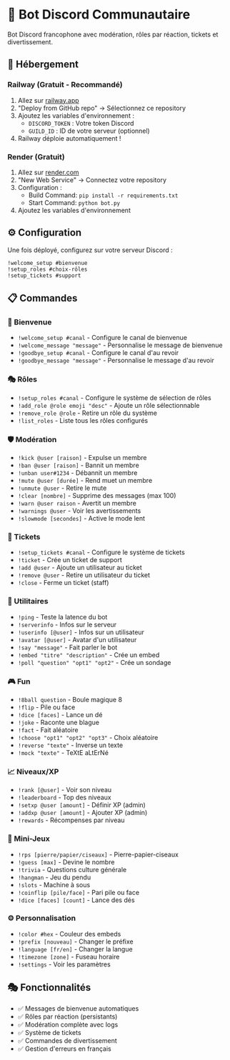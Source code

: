 # 🤖 Bot Discord Communautaire

Bot Discord francophone avec modération, rôles par réaction, tickets et divertissement.

## 🚀 Hébergement

### Railway (Gratuit - Recommandé)
1. Allez sur [railway.app](https://railway.app)
2. "Deploy from GitHub repo" → Sélectionnez ce repository
3. Ajoutez les variables d'environnement :
   - `DISCORD_TOKEN` : Votre token Discord
   - `GUILD_ID` : ID de votre serveur (optionnel)
4. Railway déploie automatiquement !

### Render (Gratuit)
1. Allez sur [render.com](https://render.com)
2. "New Web Service" → Connectez votre repository
3. Configuration :
   - Build Command: `pip install -r requirements.txt`
   - Start Command: `python bot.py`
4. Ajoutez les variables d'environnement

## ⚙️ Configuration

Une fois déployé, configurez sur votre serveur Discord :

```
!welcome_setup #bienvenue
!setup_roles #choix-rôles
!setup_tickets #support
```

## 📋 Commandes

### 🎉 Bienvenue
- `!welcome_setup #canal` - Configure le canal de bienvenue
- `!welcome_message "message"` - Personnalise le message de bienvenue
- `!goodbye_setup #canal` - Configure le canal d'au revoir
- `!goodbye_message "message"` - Personnalise le message d'au revoir

### 🎭 Rôles
- `!setup_roles #canal` - Configure le système de sélection de rôles
- `!add_role @role emoji "desc"` - Ajoute un rôle sélectionnable
- `!remove_role @role` - Retire un rôle du système
- `!list_roles` - Liste tous les rôles configurés

### 🛡️ Modération
- `!kick @user [raison]` - Expulse un membre
- `!ban @user [raison]` - Bannit un membre
- `!unban user#1234` - Débannit un membre
- `!mute @user [durée]` - Rend muet un membre
- `!unmute @user` - Retire le mute
- `!clear [nombre]` - Supprime des messages (max 100)
- `!warn @user raison` - Avertit un membre
- `!warnings @user` - Voir les avertissements
- `!slowmode [secondes]` - Active le mode lent

### 🎫 Tickets
- `!setup_tickets #canal` - Configure le système de tickets
- `!ticket` - Crée un ticket de support
- `!add @user` - Ajoute un utilisateur au ticket
- `!remove @user` - Retire un utilisateur du ticket
- `!close` - Ferme un ticket (staff)

### 🔧 Utilitaires
- `!ping` - Teste la latence du bot
- `!serverinfo` - Infos sur le serveur
- `!userinfo [@user]` - Infos sur un utilisateur
- `!avatar [@user]` - Avatar d'un utilisateur
- `!say "message"` - Fait parler le bot
- `!embed "titre" "description"` - Crée un embed
- `!poll "question" "opt1" "opt2"` - Crée un sondage

### 🎮 Fun
- `!8ball question` - Boule magique 8
- `!flip` - Pile ou face
- `!dice [faces]` - Lance un dé
- `!joke` - Raconte une blague
- `!fact` - Fait aléatoire
- `!choose "opt1" "opt2" "opt3"` - Choix aléatoire
- `!reverse "texte"` - Inverse un texte
- `!mock "texte"` - TeXtE aLtErNé

### 📈 Niveaux/XP
- `!rank [@user]` - Voir son niveau
- `!leaderboard` - Top des niveaux
- `!setxp @user [amount]` - Définir XP (admin)
- `!addxp @user [amount]` - Ajouter XP (admin)
- `!rewards` - Récompenses par niveau

### 🎲 Mini-Jeux
- `!rps [pierre/papier/ciseaux]` - Pierre-papier-ciseaux
- `!guess [max]` - Devine le nombre
- `!trivia` - Questions culture générale
- `!hangman` - Jeu du pendu
- `!slots` - Machine à sous
- `!coinflip [pile/face]` - Pari pile ou face
- `!dice [faces] [count]` - Lance des dés

### ⚙️ Personnalisation
- `!color #hex` - Couleur des embeds
- `!prefix [nouveau]` - Changer le préfixe
- `!language [fr/en]` - Changer la langue
- `!timezone [zone]` - Fuseau horaire
- `!settings` - Voir les paramètres

## 🎭 Fonctionnalités

- ✅ Messages de bienvenue automatiques
- ✅ Rôles par réaction (persistants)
- ✅ Modération complète avec logs
- ✅ Système de tickets
- ✅ Commandes de divertissement
- ✅ Gestion d'erreurs en français
